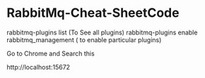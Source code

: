 # RabbitMq-Cheat-SheetCode

rabbitmq-plugins list      (To See all plugins)
rabbitmq-plugins enable rabbitmq_management  ( to enable particular plugins)


Go to Chrome and Search this

http://localhost:15672




